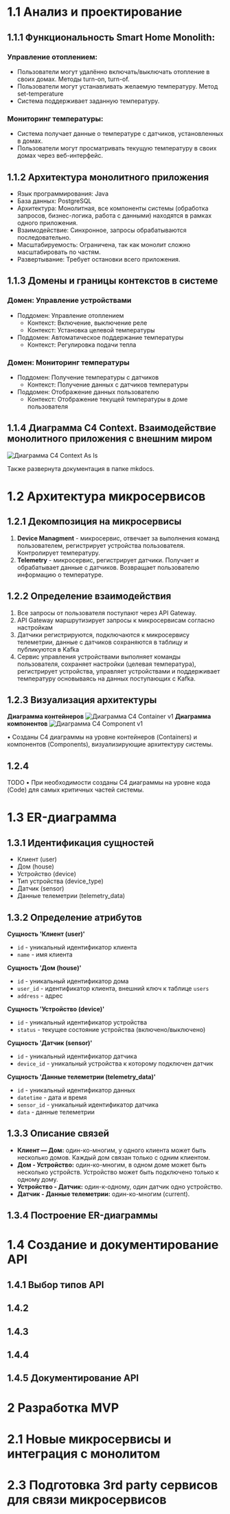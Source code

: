 # 1.1 Анализ и проектирование
## 1.1.1 Функциональность Smart Home Monolith:

### Управление отоплением:

- Пользователи могут удалённо включать/выключать отопление в своих домах. Методы turn-on, turn-of.
- Пользователи могут устанавливать желаемую температуру. Метод set-temperature
- Система поддерживает заданную температуру.

### Мониторинг температуры:

- Система получает данные о температуре с датчиков, установленных в домах.
- Пользователи могут просматривать текущую температуру в своих домах через веб-интерфейс.

## 1.1.2 Архитектура монолитного приложения
- Язык программирования: Java
- База данных: PostgreSQL
- Архитектура: Монолитная, все компоненты системы (обработка запросов, бизнес-логика, работа с данными) находятся в рамках одного приложения.
- Взаимодействие: Синхронное, запросы обрабатываются последовательно.
- Масштабируемость: Ограничена, так как монолит сложно масштабировать по частям.
- Развертывание: Требует остановки всего приложения.

## 1.1.3 Домены и границы контекстов в системе
### Домен: Управление устройствами
  * Поддомен: Управление отоплением
    - Контекст: Включение, выключение реле
    - Контекст: Установка целевой температуры
  * Поддомен: Автоматическое поддержание температуры
    - Контекст: Регулировка подачи тепла
### Домен: Мониторинг температуры
  * Поддомен: Получение температуры с датчиков
    - Контекст: Получение данных с датчиков температуры
  * Поддомен: Отображение данных пользователю
    - Контекст: Отображение текущей температуры в доме пользователя

## 1.1.4 Диаграмма C4 Context. Взаимодействие монолитного приложения с внешним миром
  ![Диаграмма C4 Context As Is](mkdoc/docs/generated_diagrams/C4%20Context%20v1.svg)

  Также развернута документация в папке mkdocs.

# 1.2 Архитектура микросервисов
## 1.2.1 Декомпозиция на микросервисы
  1. **Device Managment** - микросервис, отвечает за выполнения команд пользователем, регистрирует устройства пользователя. Контролирует температуру.
  2. **Telemetry** - микросервис, регистрирует датчики. Получает и обрабатывает данные с датчиков. Возвращает пользователю информацию о температуре.

## 1.2.2 Определение взаимодействия
  1. Все запросы от пользователя поступают через API Gateway.
  2. API Gateway маршрутизирует запросы к микросервисам согласно настройкам
  3. Датчики регистрируются, подключаются к микросервису телеметрии, данные с датчиков сохраняются в таблицу и публикуются в Kafka
  4. Сервис управления устройствами выполняет команды пользователя, сохраняет настройки (целевая температура), регистрирует устройства, управляет устройствами и поддерживает температуру основываясь на данных поступающих с Kafka.

## 1.2.3 Визуализация архитектуры
  **Диаграмма контейнеров**
  ![Диаграмма С4 Container v1](mkdoc/docs/generated_diagrams/C4%20Container%20v1.svg)
  **Диаграмма компонентов**
  ![Диаграмма С4 Component v1](mkdoc/docs/generated_diagrams/C4%20Component%20v1.svg)

  •	Созданы C4 диаграммы на уровне контейнеров (Containers) и компонентов (Components), визуализирующие архитектуру системы.

## 1.2.4
  TODO
  •	При необходимости созданы C4 диаграммы на уровне кода (Code) для самых критичных частей системы.

# 1.3 ER-диаграмма
## 1.3.1 Идентификация сущностей
 - Клиент (user)
 - Дом (house)
 - Устройство (device)
 - Тип устройства (device_type)
 - Датчик (sensor)
 - Данные телеметрии (telemetry_data)

## 1.3.2 Определение атрибутов
  **Сущность 'Клиент (user)'**

  * `id` - уникальный идентификатор клиента
  * `name` - имя клиента

  **Сущность 'Дом (house)'**
  * `id` - уникальный идентификатор дома
  * `user_id` - идентификатор клиента, внешний ключ к таблице `users`
  * `address` - адрес

  **Сущность 'Устройство (device)'**
  * `id` - уникальный идентификатор устройства
  * `status` - текущее состояние устройства (включено/выключено)

  **Сущность 'Датчик (sensor)'**
  * `id` - уникальный идентификатор датчика
  * `device_id` - уникальный устройства к которому подключен датчик

  **Сущность 'Данные телеметрии (telemetry_data)'**
  * `id` - уникальный идентификатор данных
  * `datetime` - дата и время
  * `sensor_id` - уникальный идентификатор датчика
  * `data` - данные телеметрии

## 1.3.3 Описание связей
  * **Клиент — Дом:** один-ко-многим, у одного клиента может быть несколько домов. Каждый дом связан только с одним клиентом.
  * **Дом - Устройство:** один-ко-многим, в одном доме может быть несколько устройств. Устройство может быть подключено только к одному дому.
  * **Устройство - Датчик:** один-к-одному, один датчик одно устройство.
  * **Датчик - Данные телеметрии:** один-ко-многим (current).
## 1.3.4 Построение ER-диаграммы

# 1.4 Создание и документирование API
## 1.4.1 Выбор типов API
## 1.4.2
## 1.4.3
## 1.4.4
## 1.4.5 Документирование API

# 2 Разработка MVP
# 2.1 Новые микросервисы и интеграция с монолитом
# 2.3 Подготовка 3rd party сервисов для связи микросервисов

